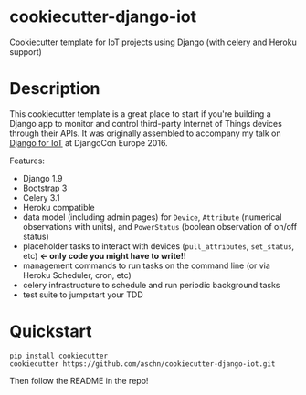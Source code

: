 # cookiecutter-django-iot
Cookiecutter template for IoT projects using Django (with celery and Heroku support)

# Description

This cookiecutter template is a great place to start if you're building a Django app to monitor and control third-party Internet of Things devices through their APIs. It was originally assembled to accompany my talk on [Django for IoT](https://djangocon.eu/speakers/9) at DjangoCon Europe 2016.

Features:
* Django 1.9
* Bootstrap 3
* Celery 3.1
* Heroku compatible
* data model (including admin pages) for `Device`, `Attribute` (numerical observations with units), and `PowerStatus` (boolean observation of on/off status)
* placeholder tasks to interact with devices (`pull_attributes`, `set_status`, etc) **<- only code you might have to write!!**
* management commands to run tasks on the command line (or via Heroku Scheduler, cron, etc)
* celery infrastructure to schedule and run periodic background tasks
* test suite to jumpstart your TDD

# Quickstart

```
pip install cookiecutter
cookiecutter https://github.com/aschn/cookiecutter-django-iot.git
```

Then follow the README in the repo!
